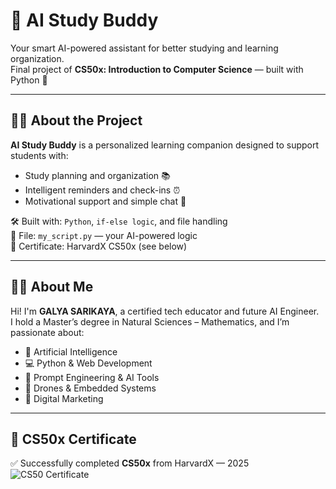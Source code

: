# 🤖 AI Study Buddy

Your smart AI-powered assistant for better studying and learning organization.  
Final project of **CS50x: Introduction to Computer Science** — built with Python 🐍

---

## 👩‍💻 About the Project

**AI Study Buddy** is a personalized learning companion designed to support students with:
- Study planning and organization 📚
- Intelligent reminders and check-ins ⏰
- Motivational support and simple chat 💬

🛠️ Built with: `Python`, `if-else logic`, and file handling  
📁 File: `my_script.py` — your AI-powered logic  
📄 Certificate: HarvardX CS50x (see below)

---

## 👩‍🏫 About Me

Hi! I'm **GALYA SARIKAYA**, a certified tech educator and future AI Engineer.  
I hold a Master’s degree in Natural Sciences – Mathematics, and I’m passionate about:

-  🤖 Artificial Intelligence  
- 💻 Python & Web Development  
- 🧠 Prompt Engineering & AI Tools  
- 🚀 Drones & Embedded Systems  
- 📱 Digital Marketing
  
---

## 📜 CS50x Certificate

✅ Successfully completed **CS50x** from HarvardX — 2025  
![CS50 Certificate](../aa98cdb9-a3a2-42bb-9562-459473cebfec.png)












































































































































